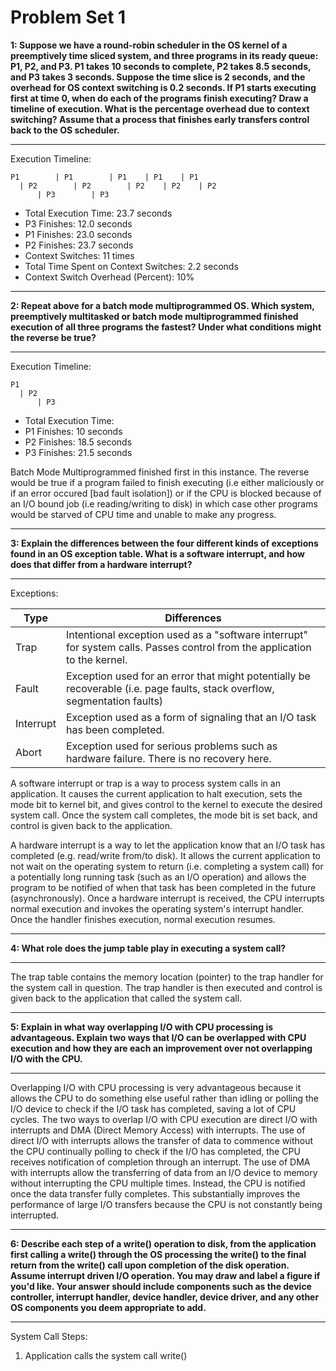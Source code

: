 Problem Set 1
=============
**1: Suppose we have a round-robin scheduler in the OS kernel of a preemptively time sliced system, and three programs in its ready queue: P1, P2, and P3. P1 takes 10 seconds to complete, P2 takes 8.5 seconds, and P3 takes 3 seconds. Suppose the time slice is 2 seconds, and the overhead for OS context switching is 0.2 seconds. If P1 starts executing first at time 0, when do each of the programs finish executing? Draw a timeline of execution. What is the percentage overhead due to context switching? Assume that a process that finishes early transfers control back to the OS scheduler.**

---
Execution Timeline:
```
P1        | P1        | P1    | P1    | P1
  | P2        | P2        | P2    | P2    | P2
      | P3        | P3
```
* Total Execution Time: 23.7 seconds
* P3 Finishes: 12.0 seconds
* P1 Finishes: 23.0 seconds
* P2 Finishes: 23.7 seconds
* Context Switches: 11 times
* Total Time Spent on Context Switches: 2.2 seconds
* Context Switch Overhead (Percent): 10%

---
**2: Repeat above for a batch mode multiprogrammed OS. Which system, preemptively multitasked or batch mode multiprogrammed finished execution of all three programs the fastest? Under what conditions might the reverse be true?**

---
Execution Timeline:
```
P1
  | P2
      | P3
```
* Total Execution Time: 
* P1 Finishes: 10 seconds
* P2 Finishes: 18.5 seconds
* P3 Finishes: 21.5 seconds

Batch Mode Multiprogrammed finished first in this instance. The reverse would be true if a program failed to finish executing (i.e either maliciously or if an error occured [bad fault isolation]) or if the CPU is blocked because of an I/O bound job (i.e reading/writing to disk) in which case other programs would be starved of CPU time and unable to make any progress.

---
**3: Explain the differences between the four different kinds of exceptions found in an OS exception table. What is a software interrupt, and how does that differ from a hardware interrupt?**

---
Exceptions:

|Type|Differences|
|----|-----------|
|Trap|Intentional exception used as a "software interrupt" for system calls. Passes control from the application to the kernel.|
|Fault|Exception used for an error that might potentially be recoverable (i.e. page faults, stack overflow, segmentation faults)|
|Interrupt|Exception used as a form of signaling that an I/O task has been completed.|
|Abort|Exception used for serious problems such as hardware failure. There is no recovery here.|

A software interrupt or trap is a way to process system calls in an application. It causes the current application to halt execution, sets the mode bit to kernel bit, and gives control to the kernel to execute the desired system call. Once the system call completes, the mode bit is set back, and control is given back to the application.

A hardware interrupt is a way to let the application know that an I/O task has completed (e.g. read/write from/to disk). It allows the current application to not wait on the operating system to return (i.e. completing a system call) for a potentially long running task (such as an I/O operation) and allows the program to be notified of when that task has been completed in the future (asynchronously). Once a hardware interrupt is received, the CPU interrupts normal execution and invokes the operating system's interrupt handler. Once the handler finishes execution, normal execution resumes.

---
**4: What role does the jump table play in executing a system call?**

---
The trap table contains the memory location (pointer) to the trap handler for the system call in question. The trap handler is then executed and control is given back to the application that called the system call.

---
**5: Explain in what way overlapping I/O with CPU processing is advantageous. Explain two ways that I/O can be overlapped with CPU execution and how they are each an improvement over not overlapping I/O with the CPU.**

---
Overlapping I/O with CPU processing is very advantageous because it allows the CPU to do something else useful rather than idling or polling the I/O device to check if the I/O task has completed, saving a lot of CPU cycles. The two ways to overlap I/O with CPU execution are direct I/O with interrupts and DMA (Direct Memory Access) with interrupts. The use of direct I/O with interrupts allows the transfer of data to commence without the CPU continually polling to check if the I/O has completed, the CPU receives notification of completion through an interrupt. The use of DMA with interrupts allow the transferring of data from an I/O device to memory without interrupting the CPU multiple times. Instead, the CPU is notified once the data transfer fully completes. This substantially improves the performance of large I/O transfers because the CPU is not constantly being interrupted.

---
**6: Describe each step of a write() operation to disk, from the application first calling a write() through the OS processing the write() to the final return from the write() call upon completion of the disk operation. Assume interrupt driven I/O operation. You may draw and label a figure if you'd like. Your answer should include components such as the device controller, interrupt handler, device handler, device driver, and any other OS components you deem appropriate to add.**

---
System Call Steps:

1. Application calls the system call write()
